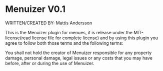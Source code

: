 Menuizer V0.1
=====

WRITTEN/CREATED BY: Mattis Andersson

This is the Menuizer plugin for menues, it is release under the MIT-license(read license file for complete license) and
by using this plugin you agree to follow both those terms and the following terms:

You shall not hold the creator of Menuizer responsible for any property damage, personal damage, legal issues or any costs
that you may have before, after or during the use of Menuizer.
